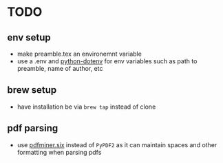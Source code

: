 # TODO
## env setup
- make preamble.tex an environemnt variable
- use a .env and [python-dotenv](https://pypi.org/project/python-dotenv/) for env variables such as path to preamble, name of author, etc
## brew setup
- have installation be via `brew tap` instead of clone
## pdf parsing
- use [pdfminer.six](https://github.com/pdfminer/pdfminer.six) instead of `PyPDF2` as it can maintain spaces and other formatting when parsing pdfs
